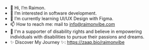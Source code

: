 - 👋 Hi, I’m Raimon.
- 👀 I’m interested in software development.
- 🌱 I’m currently learning UI/UX Design with Figma.
- 📫 How to reach me: mail to info@raimonvibe.com
- 💪 I'm a supporter of disability rights and believe in empowering individuals with disabilities to pursue their passions and dreams.
- ✨ Discover My Journey ✨: https://zaap.bio/raimonvibe

<!---
raimonvibe/raimonvibe is a ✨ special ✨ repository because its `README.md` (this file) appears on your GitHub profile.
You can click the Preview link to take a look at your changes.
--->
